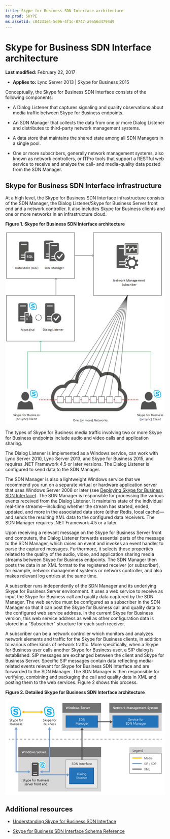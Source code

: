 ```yaml
---
title: Skype for Business SDN Interface architecture
ms.prod: SKYPE
ms.assetid: c84231e4-5d96-4f1c-8747-a9a56d4794d9
---
```



# Skype for Business SDN Interface architecture

 **Last modified:** February 22, 2017
 * **Applies to:** Lync Server 2013 | Skype for Business 2015
 
Conceptually, the Skype for Business SDN Interface consists of the following components:
  
    
    


- A Dialog Listener that captures signaling and quality observations about media traffic between Skype for Business endpoints.
    
  
- An SDN Manager that collects the data from one or more Dialog Listener and distributes to third-party network management systems.
    
  
- A data store that maintains the shared state among all SDN Managers in a single pool.
    
  
- One or more subscribers, generally network management systems, also known as network controllers, or ITPro tools that support a RESTful web service to receive and analyze the call- and media-quality data posted from the SDN Manager.
    
  

## Skype for Business SDN Interface infrastructure

At a high level, the Skype for Business SDN Interface infrastructure consists of the SDN Manager, the Dialog Listener/Skype for Business Server front end and a network controller. It also includes Skype for Business clients and one or more networks in an infrastructure cloud.
  
    
    

**Figure 1. Skype for Business SDN Interface architecture**


![Diagram showing Skype for Business SDN interface architecture](../images/388c0128-bfa1-4a38-9a47-5a1797e4528e.PNG)
  
    
    
The types of Skype for Business media traffic involving two or more Skype for Business endpoints include audio and video calls and application sharing.
  
    
    
The Dialog Listener is implemented as a Windows service, can work with Lync Server 2010, Lync Server 2013, and Skype for Business 2015, and requires .NET Framework 4.5 or later versions. The Dialog Listener is configured to send data to the SDN Manager. 
  
    
    
The SDN Manager is also a lightweight Windows service that we recommend you run on a separate virtual or hardware application server that uses Windows Server 2008 or later (see  [Deploying Skype for Business SDN Interface](deploying-the-sdn-interface.md)). The SDN Manager is responsible for processing the various events received from the Dialog Listener. It maintains state of the individual real-time streams—including whether the stream has started, ended, updated, and more in the associated data store (either Redis, local cache)—and sends the resulting XML data to the configured data receivers. The SDN Manager requires .NET Framework 4.5 or a later.
  
    
    
Upon receiving a relevant message on the Skype for Business Server front end computers, the Dialog Listener forwards essential parts of the message to the SDN Manager, which raises an event and invokes an event handler to parse the captured messages. Furthermore, it selects those properties related to the quality of the audio, video, and application sharing media streams between Skype for Business endpoints. The SDN Manager then posts the data in an XML format to the registered receiver (or subscriber), for example, network management systems or network controller, and also makes relevant log entries at the same time.
  
    
    
A subscriber runs independently of the SDN Manager and its underlying Skype for Business Server environment. It uses a web service to receive as input the Skype for Business call and quality data captured by the SDN Manager. The web service must be configured as a subscriber in the SDN Manager so that it can post the Skype for Business call and quality data to the configured web service address. In the current Skype for Business version, this web service address as well as other configuration data is stored in a "Subscriber" structure for each such receiver.
  
    
    
A subscriber can be a network controller which monitors and analyzes network elements and traffic for the Skype for Business clients, in addition to various other kinds of network traffic. More specifically, when a Skype for Business user calls another Skype for Business user, a SIP dialog is established. SIP messages are exchanged between the client and Skype for Business Server. Specific SIP messages contain data reflecting media-related events relevant for Skype for Business SDN Interface and are forwarded to the SDN Manager. The SDN Manager is then responsible for verifying, combining and packaging the call and quality data in XML and posting them to the web services. Figure 2 shows this process.
  
    
    

**Figure 2. Detailed Skype for Business SDN Interface architecture**

  
    
    

  
    
    
![SDN Interface Api Architecture](../images/4b1a7938-ca4d-4f4b-8929-5cd5205ca75e.png)
  
    
    

  
    
    

  
    
    

## Additional resources


-  [Understanding Skype for Business SDN Interface](understanding-sdn-interface.md)
    
  
-  [Skype for Business SDN Interface Schema Reference](skype-for-business-sdn-interface-schema-reference.md)
    
  

